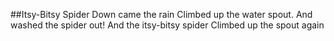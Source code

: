 ##Itsy-Bitsy Spider
Down came the rain
Climbed up the water spout.
And washed the spider out!
And the itsy-bitsy spider
Climbed up the spout again

